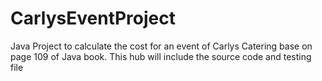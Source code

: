 # CarlysEventProject
Java Project to calculate the cost for an event of Carlys Catering base on page 109 of Java book. This hub will include the source code and testing file
